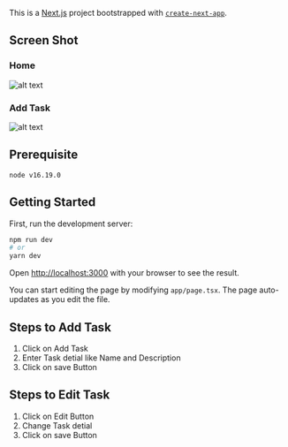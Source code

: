 This is a [Next.js](https://nextjs.org/) project bootstrapped with [`create-next-app`](https://github.com/vercel/next.js/tree/canary/packages/create-next-app).

## Screen Shot
### Home
![alt text](https://res.cloudinary.com/needbuddy/image/upload/v1690881826/Screen_Shot_2023-08-01_at_2.23.05_PM_yjymq7.png)

### Add Task
![alt text](https://res.cloudinary.com/needbuddy/image/upload/v1690881826/Screen_Shot_2023-08-01_at_2.22.12_PM_odknpd.png)



## Prerequisite
 `node v16.19.0`
## Getting Started

First, run the development server:

```bash
npm run dev
# or
yarn dev
```

Open [http://localhost:3000](http://localhost:3000) with your browser to see the result.

You can start editing the page by modifying `app/page.tsx`. The page auto-updates as you edit the file.

## Steps to Add Task
1. Click on Add Task
2. Enter Task detial like Name and Description
3. Click on save Button

## Steps to Edit Task
1. Click on Edit Button
2. Change Task detial
3. Click on save Button
